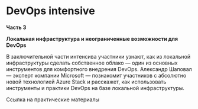 # DevOps intensive

<b>Часть 3

Локальная инфраструктура и неограниченные возможности для DevOps</b>


В заключительной части интенсива участники узнают, как из локальной инфраструктуры сделать собственное облако — один из основных инструментов для комфортного внедрения DevOps. Александр Шаповал — эксперт компании Microsoft — познакомит участников с абсолютно новой технологией Azure Stack и расскажет, как использовать инструменты и практики DevOps на базе локальной инфраструктуры.

Ссылка на практические материалы
